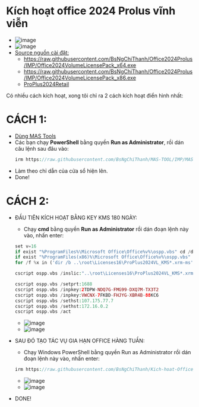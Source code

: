 # Kích hoạt office 2024 Prolus vĩnh viễn
- ![image](https://github.com/user-attachments/assets/892ab962-1334-4126-9b74-42be48da0f04)
- ![image](https://github.com/BsNgChiThanh/Lich-phong-kham/assets/82578024/d575f08f-29b1-4848-83b0-fb5e88dcb50c)
- [Source nguồn cài đặt:](https://gravesoft.dev/office_c2r_links)
  - https://raw.githubusercontent.com/BsNgChiThanh/Office2024Prolus/IMP/Office2024VolumeLicensePack_x64.exe
  - https://raw.githubusercontent.com/BsNgChiThanh/Office2024Prolus/IMP/Office2024VolumeLicensePack_x86.exe
  - [ProPlus2024Retail](https://c2rsetup.officeapps.live.com/c2r/download.aspx?ProductreleaseID=ProPlus2024Retail&platform=x64&language=de-de&version=O16GA)

Có nhiều cách kích hoạt, xong tôi chỉ ra 2 cách kích hoạt điển hình nhất:

# CÁCH 1:
- [Dùng MAS Tools](https://github.com/BsNgChiThanh/MAS-TOOL)
- Các bạn chạy **PowerShell** bằng quyền **Run as Administrator**, rồi dán câu lệnh sau đâu vào:
  ```php
  irm https://raw.githubusercontent.com/BsNgChiThanh/MAS-TOOL/IMP/MAS.ps1 | iex
  ```
- Làm theo chỉ dẫn của cửa sổ hiện lên.
- Done!

# CÁCH 2:
- ĐẦU TIÊN KÍCH HOẠT BẰNG KEY KMS 180 NGÀY:
  - Chạy **cmd** bằng quyền **Run as Administrator** rồi dán đoạn lệnh này vào, nhấn enter:
  ```PHP
  set v=16
  if exist "%ProgramFiles%\Microsoft Office\Office%v%\ospp.vbs" cd /d "%ProgramFiles%\Microsoft Office\Office%v%"
  if exist "%ProgramFiles(x86)%\Microsoft Office\Office%v%\ospp.vbs" cd /d "%ProgramFiles(x86)%\Microsoft Office\Office%v%"
  for /f %x in ('dir /b ..\root\Licenses16\ProPlus2024VL_KMS*.xrm-ms') do cscript ospp.vbs /inslic:"..\root\Licenses16\%x"

  cscript ospp.vbs /inslic:"..\root\Licenses16\ProPlus2024VL_KMS*.xrm-ms" 

  cscript ospp.vbs /setprt:1688 
  cscript ospp.vbs /inpkey:2TDPW-NDQ7G-FMG99-DXQ7M-TX3T2
  cscript ospp.vbs /inpkey:VWCNX-7FKBD-FHJYG-XBR4B-88KC6
  cscript ospp.vbs /sethst:107.175.77.7
  cscript ospp.vbs /sethst:172.16.0.2
  cscript ospp.vbs /act
  ```
  - ![image](https://github.com/user-attachments/assets/53e04225-598e-4c72-ba73-ad9c97fe5b87)
  - ![image](https://github.com/user-attachments/assets/37e5660d-1a3d-485e-8a18-392554826fa8)

- SAU ĐÓ TẠO TÁC VỤ GIA HẠN OFFICE HÀNG TUẦN:
  - Chạy Windows PowerShell bằng quyền Run as Administrator rồi dán đoạn lệnh này vào, nhấn enter:
    
  ```PHP
  irm https://raw.githubusercontent.com/BsNgChiThanh/Kich-hoat-Office/KichHoatOffice/GiaHanKichHoat.ps1 | iex
  ```
  - ![image](https://github.com/user-attachments/assets/c61d847b-f874-4549-92af-f49985044f7e)
  - ![image](https://github.com/user-attachments/assets/c2f80cd0-973c-4ef1-a297-4ff1788eea95)

- DONE!
